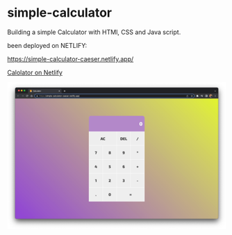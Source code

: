 # simple-calculator

Building a simple Calculator with HTMl, CSS and Java script.

been deployed on NETLIFY:

<https://simple-calculator-caeser.netlify.app/>

<a href="/calculator-site.png" target="_blank">Calolator on Netlify</a>

![calculator site image](calculator-site.png)

